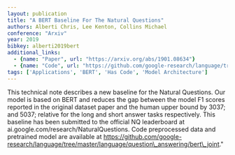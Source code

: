 ```yaml
---
layout: publication
title: "A BERT Baseline For The Natural Questions"
authors: Alberti Chris, Lee Kenton, Collins Michael
conference: "Arxiv"
year: 2019
bibkey: alberti2019bert
additional_links:
  - {name: "Paper", url: "https://arxiv.org/abs/1901.08634"}
  - {name: "Code", url: "https://github.com/google-research/language/tree/master/language/question_answering/bert_joint"}
tags: ['Applications', 'BERT', 'Has Code', 'Model Architecture']
---
```

This technical note describes a new baseline for the Natural Questions. Our model is based on BERT and reduces the gap between the model F1 scores reported in the original dataset paper and the human upper bound by 3037; and 5037; relative for the long and short answer tasks respectively. This baseline has been submitted to the official NQ leaderboard at ai.google.com/research/NaturalQuestions. Code preprocessed data and pretrained model are available at https://github.com/google-research/language/tree/master/language/question\_answering/bert\_joint."
